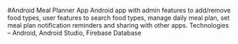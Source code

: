 #Android Meal Planner App
Android app with admin features to add/remove food types, user features to search food types, manage daily meal plan, set meal plan notification reminders and sharing with other apps. Technologies – Android, Android Studio, Firebase Database
